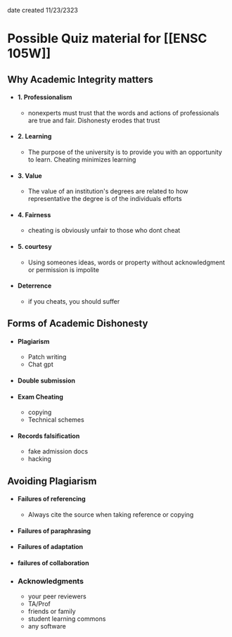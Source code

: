 
date created 11/23/2323
# Possible Quiz material for [[ENSC 105W]]
## Why Academic Integrity matters
- #### 1. Professionalism
	- nonexperts must trust that the words and actions of professionals are true and fair. Dishonesty erodes that trust
- #### 2. Learning
	- The purpose of the university is to provide you with an opportunity to learn. Cheating minimizes learning
- #### 3. Value
	- The value of an institution's degrees are related to how representative the degree is of the individuals efforts
- #### 4. Fairness
	- cheating is obviously unfair to those who dont cheat
- #### 5. courtesy
	- Using someones ideas, words or property without acknowledgment or permission is impolite
- #### Deterrence
	- if you cheats, you should suffer

## Forms of Academic Dishonesty
- #### Plagiarism
	- Patch writing
	- Chat gpt
- #### Double submission
- #### Exam Cheating
	- copying
	- Technical schemes
- #### Records falsification
	- fake admission docs
	- hacking

## Avoiding Plagiarism
- #### Failures of referencing
	- Always cite the source when taking reference or copying
- #### Failures of paraphrasing 
- #### Failures of adaptation
- #### failures of collaboration
- ### Acknowledgments
	- your peer reviewers
	- TA/Prof
	- friends or family
	- student learning commons
	- any software